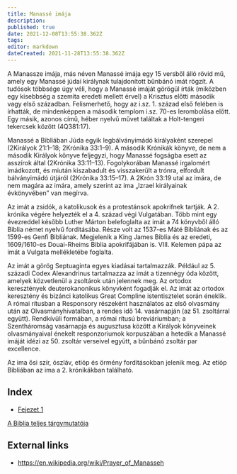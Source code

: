 ```yaml
---
title: Manassé imája
description: 
published: true
date: 2021-12-08T13:55:38.362Z
tags: 
editor: markdown
dateCreated: 2021-11-28T13:55:38.362Z
---
```


A Manassze imája, más néven Manassé imája egy 15 versből álló rövid mű, amely egy Manassé júdai királynak tulajdonított bűnbánó imát rögzít. A tudósok többsége úgy véli, hogy a Manassé imáját görögül írták (miközben egy kisebbség a szemita eredeti mellett érvel) a Krisztus előtti második vagy első században. Felismerhető, hogy az i.sz. 1. század első felében is írhatták, de mindenképpen a második templom i.sz. 70-es lerombolása előtt. Egy másik, azonos című, héber nyelvű művet találtak a Holt-tengeri tekercsek között (4Q381:17).

Manassé a Bibliában Júda egyik legbálványimádó királyaként szerepel (2Királyok 21:1–18; 2Krónika 33:1–9). A második Krónikák könyve, de nem a második Királyok könyve feljegyzi, hogy Manassé fogságba esett az asszírok által (2Krónika 33:11–13). Fogolykorában Manassé irgalomért imádkozott, és miután kiszabadult és visszakerült a trónra, elfordult bálványimádó útjáról (2Krónika 33:15–17). A 2Krón 33:19 utal az imára, de nem magára az imára, amely szerint az ima „Izrael királyainak évkönyvében” van megírva.

Az imát a zsidók, a katolikusok és a protestánsok apokrifnek tartják. A 2. krónika végére helyezték el a 4. század végi Vulgatában. Több mint egy évezreddel később Luther Márton belefoglalta az imát a 74 könyvből álló Biblia német nyelvű fordításába. Része volt az 1537-es Máté Bibliának és az 1599-es Genfi Bibliának. Megjelenik a King James Biblia és az eredeti, 1609/1610-es Douai-Rheims Biblia apokrifájában is. VIII. Kelemen pápa az imát a Vulgata mellékletébe foglalta.

Az imát a görög Septuaginta egyes kiadásai tartalmazzák. Például az 5. századi Codex Alexandrinus tartalmazza az imát a tizennégy óda között, amelyek közvetlenül a zsoltárok után jelennek meg. Az ortodox keresztények deuterokanonikus könyvként fogadják el. Az imát az ortodox keresztény és bizánci katolikus Great Compline istentisztelet során éneklik. A római rítusban a Responsory részeként használatos az első olvasmány után az Olvasmányhivatalban, a rendes idő 14. vasárnapján (az 51. zsoltárral együtt). Rendkívüli formában, a római rítusú breviáriumban; a Szentháromság vasárnapja és augusztusa között a Királyok könyveinek olvasmányaival énekelt responzoriumok korpuszában a hetedik a Manassé imáját idézi az 50. zsoltár verseivel együtt, a bűnbánó zsoltár par excellence.

Az ima ősi szír, ószláv, etióp és örmény fordításokban jelenik meg. Az etióp Bibliában az ima a 2. krónikákban található. 

## Index

- [Fejezet 1](/hu/Bible/Prayer_of_Manesseh/1)



[A Biblia teljes tárgymutatója](/hu/index/bible)


## External links

- https://en.wikipedia.org/wiki/Prayer_of_Manasseh